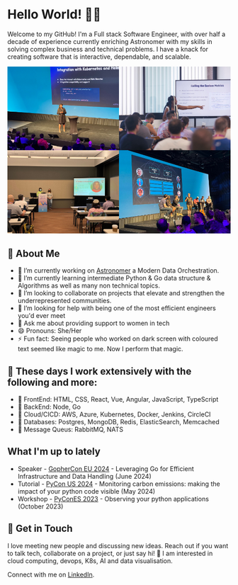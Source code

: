 # Hello World! 👋🏾

Welcome to my GitHub! I'm a Full stack Software Engineer, with over half a decade of experience currently enriching Astronomer with my skills in solving complex business and technical problems. I have a knack for creating software that is interactive, dependable, and scalable.

![Chioma Onyekpere](https://github.com/Simpcyclassy/Simpcyclassy/blob/main/static/images/collage.png)

## 🚀 About Me
- 🔭 I’m currently working on [Astronomer](https://docs.astronomer.io/) a Modern Data Orchestration.
- 🌱 I’m currently learning intermediate Python & Go data structure & Algorithms as well as many non technical topics.
- 👯 I’m looking to collaborate on projects that elevate and strengthen the underrepresented communities.
- 🤔 I’m looking for help with being one of the most efficient engineers you'd ever meet
- 💬 Ask me about providing support to women in tech
- 😄 Pronouns: She/Her
- ⚡ Fun fact: Seeing people who worked on dark screen with coloured text seemed like magic to me. Now I perform that magic.

## 🥇 These days I work extensively with the following and more:
- 🔸 FrontEnd: HTML, CSS, React, Vue, Angular, JavaScript, TypeScript
- 🔸 BackEnd: Node, Go
- 🔸 Cloud/CICD: AWS, Azure, Kubernetes, Docker, Jenkins, CircleCI
- 🔸 Databases: Postgres, MongoDB, Redis, ElasticSearch, Memcached
- 🔸 Message Queus: RabbitMQ, NATS

## What I'm up to lately

* Speaker - [GopherCon EU 2024](https://gophercon.eu/) - Leveraging Go for Efficient Infrastructure and Data Handling (June 2024)
* Tutorial - [PyCon US 2024](https://us.pycon.org/2024/) - Monitoring carbon emissions: making the impact of your python code visible (May 2024)
* Workshop - [PyConES 2023](https://2023.es.pycon.org/) - Observing your python applications (October 2023)

## 💌 Get in Touch 

I love meeting new people and discussing new ideas. Reach out if you want to talk tech, collaborate on a project, or just say hi! 🚀  I am interested in cloud computing, devops, K8s, AI and data visualisation.

Connect with me on [LinkedIn](https://www.linkedin.com/in/chioma-onyekpere/).
